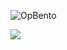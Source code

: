 ![OpBento](https://firebasestorage.googleapis.com/v0/b/smartkaksha-fe32c.appspot.com/o/opbento%2Fspirizeonc433a.png?alt=media)

<img src="https://discord-readme-badge.vercel.app/api?id=1031196479337013338" align='center' />
